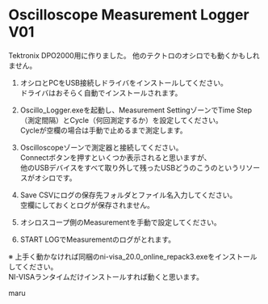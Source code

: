 # Oscilloscope Measurement Logger V01
Tektronix DPO2000用に作りました。
他のテクトロのオシロでも動くかもしれません。

1. オシロとPCをUSB接続しドライバをインストールしてください。  
   ドライバはおそらく自動でインストールされます。

2. Oscillo_Logger.exeを起動し、Measurement SettingゾーンでTime Step（測定間隔）とCycle（何回測定するか）を設定してください。  
   Cycleが空欄の場合は手動で止めるまで測定します。

3. Oscilloscopeゾーンで測定器と接続してください。  
   Connectボタンを押すといくつか表示されると思いますが、  
   他のUSBデバイスをすべて取り外して残ったUSBどうのこうのというリソースがオシロです。

4. Save CSVにログの保存先フォルダとファイル名入力してください。  
   空欄にしておくとログが保存されません。

5. オシロスコープ側のMeasurementを手動で設定してください。  

6. START LOGでMeasurementのログがとれます。  

※
上手く動かなければ同梱のni-visa_20.0_online_repack3.exeをインストールしてください。  
NI-VISAランタイムだけインストールすれば動くと思います。  

maru
